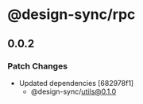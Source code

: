 # @design-sync/rpc

## 0.0.2

### Patch Changes

- Updated dependencies [682978f1]
  - @design-sync/utils@0.1.0

